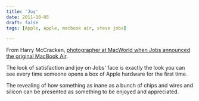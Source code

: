 ```yaml
---
title: 'Joy'
date: 2011-10-05
draft: false
tags: [Apple, Apple, macbook air, steve jobs]

---
```


From Harry McCracken, [photographer at MacWorld when Jobs announced the original MacBook Air](http://technologizer.com/2011/10/05/steve-jobs-1955-2011/).  
  
The look of satisfaction and joy on Jobs' face is exactly the look you can see every time someone opens a box of Apple hardware for the first time.  
  
The revealing of how something as inane as a bunch of chips and wires and silicon can be presented as something to be enjoyed and appreciated.